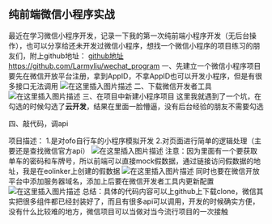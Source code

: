 ﻿## 纯前端微信小程序实战
最近在学习微信小程序开发，记录一下我的第一次纯前端小程序开发（无后台操作），也可以分享给还未开发过微信小程序，想找一个微信小程序的项目练习的朋友们，附上github地址：
[github地址](https://github.com/Larmyliu/wechat_program)
https://github.com/Larmyliu/wechat_program
一、先建立一个微信小程序项目
要先在微信开放平台注册，拿到AppID，不拿AppID也可以开发小程序，但是有很多接口无法调用
![在这里插入图片描述](https://img-blog.csdnimg.cn/20200220200743761.png?x-oss-process=image/watermark,type_ZmFuZ3poZW5naGVpdGk,shadow_10,text_aHR0cHM6Ly9ibG9nLmNzZG4ubmV0L2xpdWFybXlsaXU=,size_16,color_FFFFFF,t_70)
二、下载微信开发者工具
![在这里插入图片描述](https://img-blog.csdnimg.cn/20200220200825656.png)
三、在项目中新建小程序项目
这里我就遇到了一个坑，在勾选的时候勾选了**云开发**，结果在里面一脸懵逼，没有后台经验的朋友不需要勾选

四、敲代码，调api


项目描述：
1.是对ofo自行车的小程序模拟开发
2.对页面进行简单的逻辑处理（主要还是查找微信官方api）
![在这里插入图片描述](https://img-blog.csdnimg.cn/20200220200332665.png?x-oss-process=image/watermark,type_ZmFuZ3poZW5naGVpdGk,shadow_10,text_aHR0cHM6Ly9ibG9nLmNzZG4ubmV0L2xpdWFybXlsaXU=,size_16,color_FFFFFF,t_70)
注意：因为里面有一个要获取单车的密码和车牌号，所以前端可以直接mock假数据，通过链接访问假数据的地址，我是在eolinker上创建的假数据
![在这里插入图片描述](https://img-blog.csdnimg.cn/20200220202038426.png?x-oss-process=image/watermark,type_ZmFuZ3poZW5naGVpdGk,shadow_10,text_aHR0cHM6Ly9ibG9nLmNzZG4ubmV0L2xpdWFybXlsaXU=,size_16,color_FFFFFF,t_70)
同时也要在微信开放平台中添加服务器域名，添加上后要在微信开发者工具内更新配置
![在这里插入图片描述](https://img-blog.csdnimg.cn/20200220202225523.png?x-oss-process=image/watermark,type_ZmFuZ3poZW5naGVpdGk,shadow_10,text_aHR0cHM6Ly9ibG9nLmNzZG4ubmV0L2xpdWFybXlsaXU=,size_16,color_FFFFFF,t_70)
总结：具体的代码内容可以上github上下载clone，微信其实把很多组件都已经封装好了，而且有很多api可以调用，开发的时候确实方便，没有什么比较难的地方，微信项目可以当做对当今流行项目的一次接触
